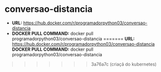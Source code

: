 # conversao-distancia

* **URL:** https://hub.docker.com/r/programadorpython03/conversao-distancia
* **DOCKER PULL COMMAND:** docker pull programadorpython03/conversao-distancia
=======
**URL:** https://hub.docker.com/r/programadorpython03/conversao-distancia
**DOCKER PULL COMMAND:** docker pull programadorpython03/conversao-distancia
>>>>>>> 3a76a7c (criaçã do kubernetes)
